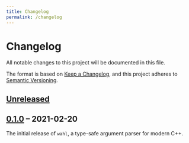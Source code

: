 ```yaml
---
title: Changelog
permalink: /changelog
---
```


# Changelog

All notable changes to this project will be documented in this file.

The format is based on [Keep a Changelog][keepachangelog], and this project
adheres to [Semantic Versioning][semver].

## [Unreleased]

## [0.1.0] &ndash; 2021-02-20

The initial release of `wahl`, a type-safe argument parser for modern C++.

[keepachangelog]: https://keepachangelog.com/en/1.0.0/
[semver]: https://semver.org/spec/v2.0.0.html
[Unreleased]: https://github.com/dominiklohmann/wahl/compare/v0.1.0...HEAD
[0.1.0]: https://github.com/dominiklohmann/wahl/releases/tag/v0.1.0
